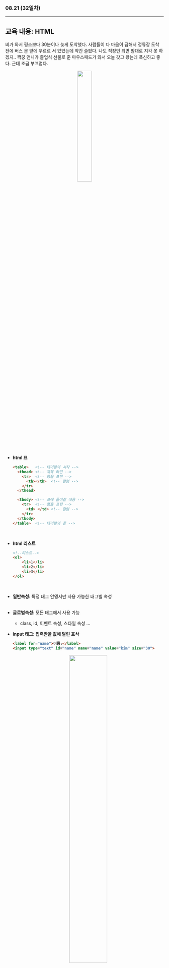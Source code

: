 ###  08.21 (32일차)
---
교육 내용: HTML
---
비가 와서 평소보다 30분이나 늦게 도착했다. 사람들이 다 마음이 급해서 정류장 도착 전에 버스 문 앞에 우르르 서 있었는데 약간 슬펐다. 나도 직장인 되면 맘대로 지각 못 하겠지.. 짝꿍 언니가 졸업식 선물로 준 마우스패드가 와서 오늘 갖고 왔는데 폭신하고 좋다. 근데 조금 부끄럽다.
<p align="center">
<img src="https://github.com/user-attachments/assets/17f0f1f1-bab7-463a-bd68-15c96474926b" width="30%" /> </p><br>


- **html 표**
  ```html
  <table>   <!-- 테이블의 시작 -->
    <thead> <!-- 제목 라인 -->
      <tr>  <!-- 행을 표현 -->
        <th></th>  <!-- 컬럼 -->
      </tr>
    </thead>
  
    <tbody> <!-- 표에 들어갈 내용 -->
      <tr>  <!-- 행을 표현 -->
        <td> </td> <!-- 컬럼 -->
      </tr>
    </tbody>
  </table>  <!-- 테이블의 끝 -->
  ```
<br>

- **html 리스트**
  ```html
  <!--리스트-->
  <ol>
      <li>1</li>
      <li>2</li>
      <li>3</li>
  </ol>
  ```
<br>

- **일반속성**: 특정 태그 안엥서만 사용 가능한 태그별 속성<br><br>
- **글로벌속성**: 모든 태그에서 사용 가능
  - class, id, 이벤트 속성, 스타일 속성 ...
<b><br>

- **input 태그**: 입력받을 값에 달린 표삭
  ```html
  <label for="name">이름:</label>
  <input type="text" id="name" name="name" value="kim" size="30">
  ```
  <p align="center">
  <img src="https://github.com/user-attachments/assets/5b8a8ec1-ab55-4405-a2c6-48743596b41a" width="50%" /> </p><br>

- **레이아웃**
  - **div** 로 배치
  - **semantic tag**: header, nav, main, section, article, aside, footer
    ```html
    <div id="header" role="banner">
    <div id="container" role="main">
    ```
    <br>

- **block 태그**: h, p, ol, li, ul
  - 위치한 영역을 전체 줄로 차지
  - 수직으로 레이아웃 쌓이는 형태
<br><br>

- **inline 태그**: a, img, span
  - 위치한 영역 만큼만 차지
  - 수평으로 쌓이는 형태
  <br><br>

- sytle 설정
  
  
- **Bootstrap**: 웹사이트를 쉽게 만들 수 있게 도와주는 CSS, JS 프레임워크
  - css와 JS를 추가로 가져와서 사용 가능(띄어쓰기로 구분)
    <p align="center">
    <img src="https://github.com/user-attachments/assets/a49492a9-b564-49ba-8a3f-6fc89cfe91ea" width="50%" /> </p>
    <p align="center">
    <img src="https://github.com/user-attachments/assets/d88cc240-baaa-49cb-bc7b-6a0a80da2986" width="50%" /> </p>

  - **layout**: 12개의 column으로 한 행을 나누어 관리
    - 알아서 컬럼 등분해서 관리됨
  - **image tag**: 반응형으로 설정하는 경우 多 (창 크기가 변경될 때 유동적으로 크기 변경) 
***
